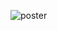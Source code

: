 ![poster](https://github.com/TUBUAN-39/procon/assets/133558327/5d11ff90-4581-4a11-9cc4-8cc93d633df9)
